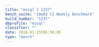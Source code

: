 ```yaml
---
title: "mssql 2 1237"
bench_suite: "18w03 CI Weekly Benchmark"
build_number: "1237"
dbprofile: "mssql"
classifier: ""
date: 2018-01-15T05:56:05
type: "bench"
---
```

